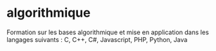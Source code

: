 # algorithmique
Formation sur les bases algorithmique et mise en application dans les langages suivants : C, C++, C#, Javascript, PHP, Python, Java
